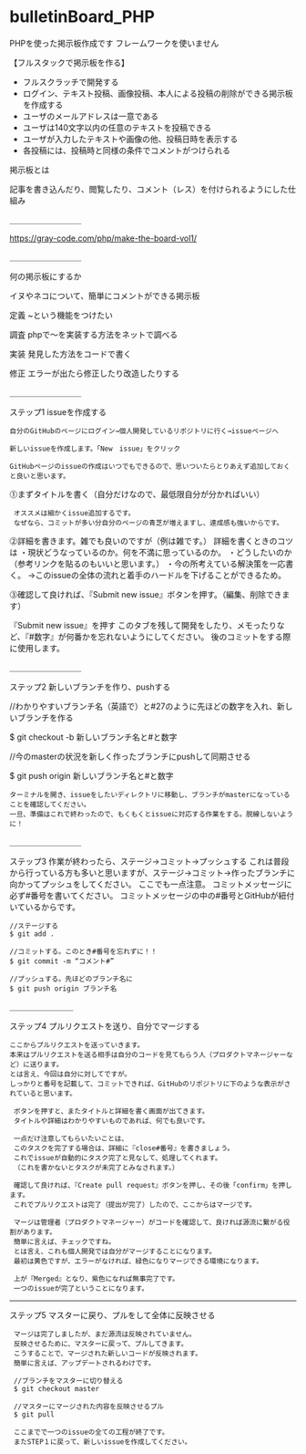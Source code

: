 # bulletinBoard_PHP

PHPを使った掲示板作成です
フレームワークを使いません

【フルスタックで掲示板を作る】

* フルスクラッチで開発する
* ログイン、テキスト投稿、画像投稿、本人による投稿の削除ができる掲示板を作成する
* ユーザのメールアドレスは一意である
* ユーザは140文字以内の任意のテキストを投稿できる
* ユーザが入力したテキストや画像の他、投稿日時を表示する
* 各投稿には、投稿時と同様の条件でコメントがつけられる

掲示板とは

記事を書き込んだり、閲覧したり、コメント（レス）を付けられるようにした仕組み

＿＿＿＿＿＿＿＿＿

https://gray-code.com/php/make-the-board-vol1/

＿＿＿＿＿＿＿＿＿

何の掲示板にするか

イヌやネコについて、簡単にコメントができる掲示板

定義 ~という機能をつけたい

調査 phpで〜を実装する方法をネットで調べる

実装 発見した方法をコードで書く

修正 エラーが出たら修正したり改造したりする
 
＿＿＿＿＿＿＿＿＿

ステップ1 issueを作成する 

    自分のGitHubのページにログイン→個人開発しているリポジトリに行く→issueページへ

    新しいissueを作成します。「New　issue」をクリック
    
    GitHubページのissueの作成はいつでもできるので、思いついたらとりあえず追加しておくと良いと思います。
   
⓵まずタイトルを書く（自分だけなので、最低限自分が分かればいい）

     オススメは細かくissue追加するです。
     なぜなら、コミットが多い分自分のページの青芝が増えますし、達成感も強いからです。

⓶詳細を書きます。雑でも良いのですが（例は雑です。）
    詳細を書くときのコツは
      ・現状どうなっているのか。何を不満に思っているのか。
      ・どうしたいのか（参考リンクを貼るのもいいと思います。）
      ・今の所考えている解決策を一応書く。
    →このissueの全体の流れと着手のハードルを下げることができるため。

⓷確認して良ければ、『Submit new issue』ボタンを押す。（編集、削除できます）

『Submit new issue』を押す
このタブを残して開発をしたり、メモったりなど、『#数字』が何番かを忘れないようにしてください。
後のコミットをする際に使用します。

＿＿＿＿＿＿＿＿＿

ステップ2 新しいブランチを作り、pushする

   //わかりやすいブランチ名（英語で）と#27のように先ほどの数字を入れ、新しいブランチを作る
   
   $ git checkout -b 新しいブランチ名と#と数字

 
   //今のmasterの状況を新しく作ったブランチにpushして同期させる
   
   $ git push origin 新しいブランチ名と#と数字
   

    ターミナルを開き、issueをしたいディレクトリに移動し、ブランチがmasterになっていることを確認してください。
    一旦、準備はこれで終わったので、もくもくとissueに対応する作業をする。脱線しないように！

＿＿＿＿＿＿＿＿＿

ステップ3 作業が終わったら、ステージ→コミット→プッシュする
    これは普段から行っている方も多いと思いますが、ステージ→コミット→作ったブランチに向かってプッシュをしてください。
    ここでも一点注意。
    コミットメッセージに必ず#番号を書いてください。
    コミットメッセージの中の#番号とGitHubが紐付いているからです。
    
    //ステージする
    $ git add .

    //コミットする。このとき#番号を忘れずに！！
    $ git commit -m “コメント#”

    //プッシュする。先ほどのブランチ名に
    $ git push origin ブランチ名

＿＿＿＿＿＿＿＿

ステップ4 プルリクエストを送り、自分でマージする

    ここからプルリクエストを送っていきます。
    本来はプルリクエストを送る相手は自分のコードを見てもらう人（プロダクトマネージャーなど）に送ります。
    とは言え、今回は自分に対してですが。
    しっかりと番号を記載して、コミットできれば、GitHubのリポジトリに下のような表示がされていると思います。
    
     ボタンを押すと、またタイトルと詳細を書く画面が出てきます。
     タイトルや詳細はわかりやすいものであれば、何でも良いです。

     一点だけ注意してもらいたいことは、
     このタスクを完了する場合は、詳細に『close#番号』を書きましょう。
     これでissueが自動的にタスク完了と見なして、処理してくれます。
     （これを書かないとタスクが未完了とみなされます。）
     
     確認して良ければ、『Create pull request』ボタンを押し、その後「confirm」を押します。
     これでプルリクエストは完了（提出が完了）したので、ここからはマージです。
     
     マージは管理者（プロダクトマネージャー）がコードを確認して、良ければ源流に繋がる役割があります。
     簡単に言えば、チェックですね。
     とは言え、これも個人開発では自分がマージすることになります。
     最初は黄色ですが、エラーがなければ、緑色になりマージできる環境になります。
     
     上が『Merged』となり、紫色になれば無事完了です。
     一つのissueが完了ということになります。
     
__________

ステップ5 マスターに戻り、プルをして全体に反映させる

     マージは完了しましたが、まだ源流は反映されていません。
     反映させるために、マスターに戻って、プルしてきます。
     こうすることで、マージされた新しいコードが反映されます。
     簡単に言えば、アップデートされるわけです。
     
     //ブランチをマスターに切り替える
     $ git checkout master

     //マスターにマージされた内容を反映させるプル
     $ git pull
     
     ここまでで一つのissueの全ての工程が終了です。
     またSTEP１に戻って、新しいissueを作成してください。
